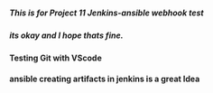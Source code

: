 ##### This is for Project 11 Jenkins-ansible webhook test 
##### its okay and I hope thats fine.
#### Testing Git with VScode
#### ansible creating artifacts in jenkins is a great Idea